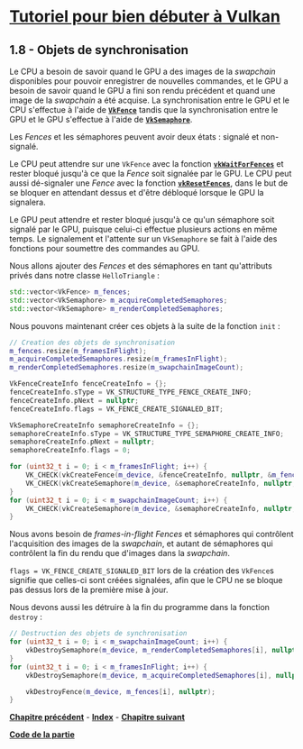 # [Tutoriel pour bien débuter à Vulkan](../index.md)
## 1.8 - Objets de synchronisation

Le CPU a besoin de savoir quand le GPU a des images de la *swapchain* disponibles pour pouvoir enregistrer de nouvelles commandes, et le GPU a besoin de savoir quand le GPU a fini son rendu précédent et quand une image de la *swapchain* a été acquise. La synchronisation entre le GPU et le CPU s'effectue à l'aide de [**``VkFence``**](https://registry.khronos.org/vulkan/specs/1.3-extensions/man/html/VkFence.html) tandis que la synchronisation entre le GPU et le GPU s'effectue à l'aide de [**``VkSemaphore``**](https://registry.khronos.org/vulkan/specs/1.3-extensions/man/html/VkSemaphore.html).

Les *Fences* et les sémaphores peuvent avoir deux états : signalé et non-signalé.

Le CPU peut attendre sur une ``VkFence`` avec la fonction [**``vkWaitForFences``**](https://registry.khronos.org/vulkan/specs/1.3-extensions/man/html/vkWaitForFences.html) et rester bloqué jusqu'à ce que la *Fence* soit signalée par le GPU. Le CPU peut aussi dé-signaler une *Fence* avec la fonction [**``vkResetFences``**](https://registry.khronos.org/vulkan/specs/1.3-extensions/man/html/vkResetFences.html), dans le but de se bloquer en attendant dessus et d'être débloqué lorsque le GPU la signalera.

 Le GPU peut attendre et rester bloqué jusqu'à ce qu'un sémaphore soit signalé par le GPU, puisque celui-ci effectue plusieurs actions en même temps. Le signalement et l'attente sur un ``VkSemaphore`` se fait à l'aide des fonctions pour soumettre des commandes au GPU.

Nous allons ajouter des *Fences* et des sémaphores en tant qu'attributs privés dans notre classe ``HelloTriangle`` :

```cpp
std::vector<VkFence> m_fences;
std::vector<VkSemaphore> m_acquireCompletedSemaphores;
std::vector<VkSemaphore> m_renderCompletedSemaphores;
```

Nous pouvons maintenant créer ces objets à la suite de la fonction ``init`` :

```cpp
// Creation des objets de synchronisation
m_fences.resize(m_framesInFlight);
m_acquireCompletedSemaphores.resize(m_framesInFlight);
m_renderCompletedSemaphores.resize(m_swapchainImageCount);

VkFenceCreateInfo fenceCreateInfo = {};
fenceCreateInfo.sType = VK_STRUCTURE_TYPE_FENCE_CREATE_INFO;
fenceCreateInfo.pNext = nullptr;
fenceCreateInfo.flags = VK_FENCE_CREATE_SIGNALED_BIT;

VkSemaphoreCreateInfo semaphoreCreateInfo = {};
semaphoreCreateInfo.sType = VK_STRUCTURE_TYPE_SEMAPHORE_CREATE_INFO;
semaphoreCreateInfo.pNext = nullptr;
semaphoreCreateInfo.flags = 0;

for (uint32_t i = 0; i < m_framesInFlight; i++) {
	VK_CHECK(vkCreateFence(m_device, &fenceCreateInfo, nullptr, &m_fences[i]));
	VK_CHECK(vkCreateSemaphore(m_device, &semaphoreCreateInfo, nullptr, &m_acquireCompletedSemaphores[i]));
}
for (uint32_t i = 0; i < m_swapchainImageCount; i++) {
	VK_CHECK(vkCreateSemaphore(m_device, &semaphoreCreateInfo, nullptr, &m_renderCompletedSemaphores[i]));
}
```

Nous avons besoin de *frames-in-flight* *Fences* et sémaphores qui contrôlent l'acquisition des images de la *swapchain*, et autant de sémaphores qui contrôlent la fin du rendu que d'images dans la *swapchain*.

``flags = VK_FENCE_CREATE_SIGNALED_BIT`` lors de la création des ``VkFence``s signifie que celles-ci sont créées signalées, afin que le CPU ne se bloque pas dessus lors de la première mise à jour.

Nous devons aussi les détruire à la fin du programme dans la fonction ``destroy`` :

```cpp
// Destruction des objets de synchronisation
for (uint32_t i = 0; i < m_swapchainImageCount; i++) {
	vkDestroySemaphore(m_device, m_renderCompletedSemaphores[i], nullptr);
}
for (uint32_t i = 0; i < m_framesInFlight; i++) {
	vkDestroySemaphore(m_device, m_acquireCompletedSemaphores[i], nullptr);

	vkDestroyFence(m_device, m_fences[i], nullptr);
}
```

[**Chapitre précédent**](7.md) - [**Index**](../index.md) - [**Chapitre suivant**](9.md)

[**Code de la partie**](https://github.com/ZaOniRinku/TutorielVulkanFR/tree/partie1)